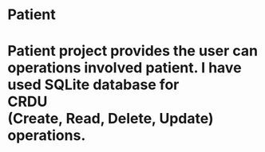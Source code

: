 <h1>Patient<h1>
Patient project provides the user can operations involved patient.
I have used <b>SQLite</b> database for <br>CRDU</br> (Create, Read, Delete, Update) operations.
